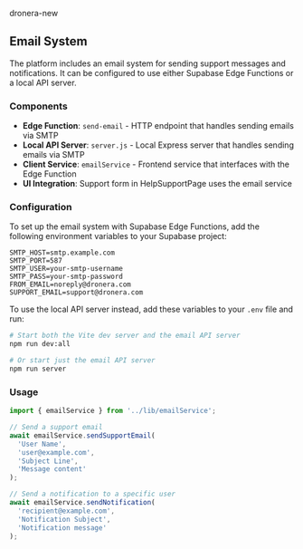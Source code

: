 dronera-new

## Email System

The platform includes an email system for sending support messages and notifications. It can be configured to use either Supabase Edge Functions or a local API server.

### Components

- **Edge Function**: `send-email` - HTTP endpoint that handles sending emails via SMTP
- **Local API Server**: `server.js` - Local Express server that handles sending emails via SMTP
- **Client Service**: `emailService` - Frontend service that interfaces with the Edge Function
- **UI Integration**: Support form in HelpSupportPage uses the email service

### Configuration

To set up the email system with Supabase Edge Functions, add the following environment variables to your Supabase project:

```
SMTP_HOST=smtp.example.com
SMTP_PORT=587
SMTP_USER=your-smtp-username
SMTP_PASS=your-smtp-password
FROM_EMAIL=noreply@dronera.com
SUPPORT_EMAIL=support@dronera.com
```

To use the local API server instead, add these variables to your `.env` file and run:

```bash
# Start both the Vite dev server and the email API server
npm run dev:all

# Or start just the email API server
npm run server
```

### Usage

```typescript
import { emailService } from '../lib/emailService';

// Send a support email
await emailService.sendSupportEmail(
  'User Name',
  'user@example.com',
  'Subject Line',
  'Message content'
);

// Send a notification to a specific user
await emailService.sendNotification(
  'recipient@example.com',
  'Notification Subject',
  'Notification message'
);
```